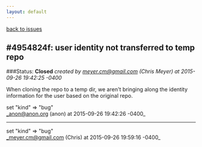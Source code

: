 ```yaml
---
layout: default
---
```

[back to issues](..)

## \#4954824f: user identity not transferred to temp repo

###Status: **Closed**
_created by meyer.cm@gmail.com (Chris Meyer) at 2015-09-26 19:42:25 -0400_

When cloning the repo to a temp dir, we aren't bringing along the identity
information for the user based on the original repo.

set "kind" => "bug"  
_anon@anon.org (anon) at 2015-09-26 19:42:26 -0400_

---
set "kind" => "bug"  
_meyer.cm@gmail.com (Chris) at 2015-09-26 19:59:16 -0400_
